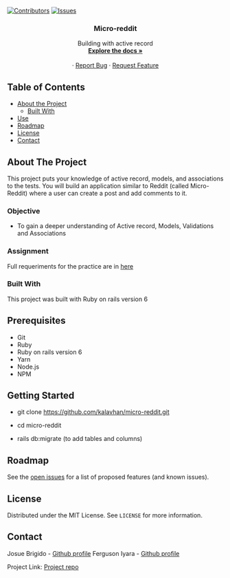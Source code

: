 [![Contributors][contributors-shield]][contributors-url]
[![Issues][issues-shield]][issues-url]
<br />
<p align="center">
 
  <h3 align="center">Micro-reddit</h3>
  <p align="center">
    Building with active record
    <br />
    <a href="https://github.com/kalavhan/micro-reddit/tree/feature-developer"><strong>Explore the docs »</strong></a>
    <br />
    <br />
    ·
    <a href="https://github.com/kalavhan/micro-reddit/issues">Report Bug</a>
    ·
    <a href="https://github.com/kalavhan/micro-reddit/issues">Request Feature</a>
  </p>
</p>


<!-- TABLE OF CONTENTS -->
## Table of Contents

* [About the Project](#about-the-project)
  * [Built With](#built-with)
* [Use](#use)
* [Roadmap](#roadmap)
* [License](#license)
* [Contact](#contact)



<!-- ABOUT THE PROJECT -->
## About The Project

This project puts your knowledge of active record, models, and associations to the tests. You will build an application similar to Reddit (called Micro-Reddit) where a user can create a post and add comments to it.

### Objective

- To gain a deeper understanding of Active record, Models, Validations and Associations
 
### Assignment

Full requeriments for the practice are in [here](https://www.theodinproject.com/courses/ruby-on-rails/lessons/building-with-active-record-ruby-on-rails)

### Built With

This project was built with Ruby on rails version 6

## Prerequisites
 - Git
 - Ruby
 - Ruby on rails version 6
 - Yarn
 - Node.js
 - NPM


## Getting Started

- git clone https://github.com/kalavhan/micro-reddit.git

- cd micro-reddit

- rails db:migrate (to add tables and columns)


<!-- ROADMAP -->
## Roadmap

See the [open issues](https://github.com/kalavhan/micro-reddit/issues) for a list of proposed features (and known issues).


<!-- LICENSE -->
## License

Distributed under the MIT License. See `LICENSE` for more information.

<!-- CONTACT -->
## Contact
Josue Brigido - [Github profile](https://github.com/kalavhan)
Ferguson Iyara - [Github profile](https://github.com/fegzycole)

Project Link: [Project repo](https://github.com/kalavhan/micro-reddit/)

<!-- MARKDOWN LINKS & IMAGES -->
<!-- https://www.markdownguide.org/basic-syntax/#reference-style-links -->
[contributors-shield]: https://img.shields.io/badge/Contributors-2-%2300ff00
[contributors-url]: https://github.com/kalavhan/micro-reddit/graphs/contributors
[issues-shield]: https://img.shields.io/badge/issues-0-%2300ff00
[issues-url]: https://github.com/kalavhan/micro-reddit/issues/

